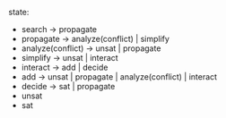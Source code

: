 state:
- search -> propagate
- propagate -> analyze(conflict) | simplify
- analyze(conflict) -> unsat | propagate
- simplify -> unsat | interact
- interact -> add | decide
- add -> unsat | propagate | analyze(conflict) | interact
- decide -> sat | propagate
- unsat
- sat
